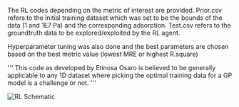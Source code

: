 The RL codes depending on the metric of interest are provided. 
Prior.csv refers to the initial training dataset which was set to be the bounds of the data (1 and 1E7 Pa) and the corresponding adsorption. Test.csv refers to the groundtruth data to be explored/exploited by the RL agent.

Hyperparameter tuning was also done and the best parameters are chosen based on the best metric value (lowest MRE or highest R.square)

'''
This code as developed by Etinosa Osaro is believed to be generally applicable to any 1D dataset where picking the optimal training data for a GP model is a challenge or not.
'''

![RL Schematic](https://github.com/theOsaroJ/ReinforcementLearning/assets/64130121/cca6d18f-afac-4501-a117-75f149c283b0)

